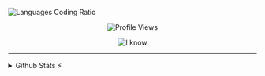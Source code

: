 ![Languages Coding Ratio](https://wakatime.com/share/@018d9414-9aad-4570-b5c3-bc3d4e8eb114/31d0b850-a0e9-4a19-a067-92cd7e1d5153.svg)

<div align="center">
  
 ![Profile Views](https://komarev.com/ghpvc/?username=aryxst)
  
 ![I know](https://skillicons.dev/icons?i=ts,react,nextjs,solidjs,html,tailwind,bun,lua,debian,vscode,figma,git)
</div>

---


<details>
  <summary>Github Stats ⚡</summary>
  
  <img height="180em" src="https://github-readme-stats.vercel.app/api/top-langs/?username=Aryxst&layout=compact&theme=onedark"/>
  <img height="180em" src="https://github-readme-stats.vercel.app/api?username=aryxst&theme=onedark&show_icons=true"/>
  
</details>
